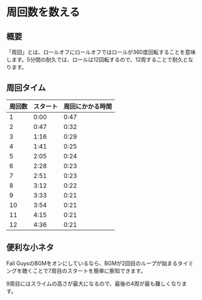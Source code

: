 # 周回数を数える

## 概要

「周回」とは、ロールオフにロールオフではロールが360度回転することを意味します。5分間の耐久では、ロールは12回転するので、12周することで耐久となります。

## 周回タイム

| 周回数 | スタート | 周回にかかる時間 |
| ----- | ---------- | -------- |
| 1     | 0:00       | 0:47     |
| 2     | 0:47       | 0:32     |
| 3     | 1:16       | 0:29     |
| 4     | 1:41       | 0:25     |
| 5     | 2:05       | 0:24     |
| 6     | 2:28       | 0:23     |
| 7     | 2:51       | 0:23     |
| 8     | 3:12       | 0:22     |
| 9     | 3:33       | 0:21     |
| 10    | 3:54       | 0:21     |
| 11    | 4:15       | 0:21     |
| 12    | 4:36       | 0:21     |

## 便利な小ネタ

Fall GuysのBGMをオンにしているなら、BGMが2回目のループが始まるタイミングを聴くことで7周目のスタートを簡単に察知できます。

9周目にはスライムの高さが最大になるので、最後の4周が最も難しくなります。
